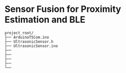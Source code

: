 # Sensor Fusion for Proximity Estimation and BLE

```
project_root/
├── ArduinoTSCom.ino
├── UltrasonicSensor.h
├── UltrasonicSensor.ino
├──
├──
├──
├──
└──
```
